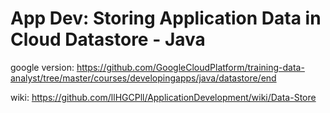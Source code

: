 # App Dev: Storing Application Data in Cloud Datastore - Java

google version: https://github.com/GoogleCloudPlatform/training-data-analyst/tree/master/courses/developingapps/java/datastore/end


wiki: https://github.com/llHGCPll/ApplicationDevelopment/wiki/Data-Store
